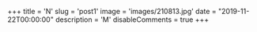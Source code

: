+++
title = 'N'
slug = 'post1'
image = 'images/210813.jpg'
date = "2019-11-22T00:00:00"
description = 'M'
disableComments = true
+++